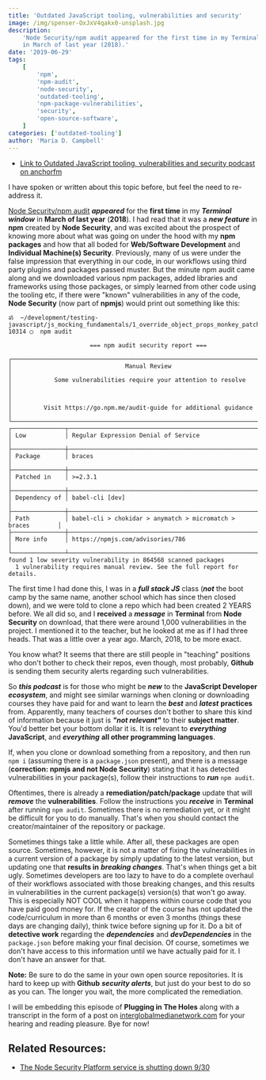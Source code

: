 ```yaml
---
title: 'Outdated JavaScript tooling, vulnerabilities and security'
image: /img/spenser-OxJxV4qakx0-unsplash.jpg
description:
    'Node Security/npm audit appeared for the first time in my Terminal window
    in March of last year (2018).'
date: '2019-06-29'
tags:
    [
        'npm',
        'npm-audit',
        'node-security',
        'outdated-tooling',
        'npm-package-vulnerabilities',
        'security',
        'open-source-software',
    ]
categories: ['outdated-tooling']
author: 'Maria D. Campbell'
---
```


-   [Link to Outdated JavaScript tooling, vulnerabilities and security podcast on anchorfm](https://anchor.fm/maria-campbell/episodes/Outdated-JavaScript-tooling--vulnerabilities-and-security-e4fsi9)

I have spoken or written about this topic before, but feel the need to
re-address it.

[Node Security/npm audit](https://blog.npmjs.org/post/175511531085/the-node-security-platform-service-is-shutting)
**_appeared_** for the **first time** in my **_Terminal window_** in **March of
last year** (**2018**). I had read that it was a **_new feature_** in **npm**
created by **Node Security**, and was excited about the prospect of knowing more
about what was going on under the hood with my **npm packages** and how that all
boded for **Web/Software Development** and **Individual Machine(s) Security**.
Previously, many of us were under the false impression that everything in our
code, in our workflows using third party plugins and packages passed muster. But
the minute npm audit came along and we downloaded various npm packages, added
libraries and frameworks using those packages, or simply learned from other code
using the tooling etc, if there were "known" vulnerabilities in any of the code,
**Node Security** (now part of **npmjs**) would print out something like this:

```shell
ॐ  ~/development/testing-javascript/js_mocking_fundamentals/1_override_object_props_monkey_patching_js:
10314 ◯  npm audit

                       === npm audit security report ===

┌──────────────────────────────────────────────────────────────────────────────┐
│                                Manual Review                                 │
│            Some vulnerabilities require your attention to resolve            │
│                                                                              │
│         Visit https://go.npm.me/audit-guide for additional guidance          │
└──────────────────────────────────────────────────────────────────────────────┘
┌───────────────┬──────────────────────────────────────────────────────────────┐
│ Low           │ Regular Expression Denial of Service                         │
├───────────────┼──────────────────────────────────────────────────────────────┤
│ Package       │ braces                                                       │
├───────────────┼──────────────────────────────────────────────────────────────┤
│ Patched in    │ >=2.3.1                                                      │
├───────────────┼──────────────────────────────────────────────────────────────┤
│ Dependency of │ babel-cli [dev]                                              │
├───────────────┼──────────────────────────────────────────────────────────────┤
│ Path          │ babel-cli > chokidar > anymatch > micromatch > braces        │
├───────────────┼──────────────────────────────────────────────────────────────┤
│ More info     │ https://npmjs.com/advisories/786                             │
└───────────────┴──────────────────────────────────────────────────────────────┘
found 1 low severity vulnerability in 864568 scanned packages
  1 vulnerability requires manual review. See the full report for details.
```

The first time I had done this, I was in a **_full stack JS_** class (**_not_**
the boot camp by the same name, another school which has since then closed
down), and we were told to clone a repo which had been created 2 YEARS before.
We all did so, and I **received** a **_message_** in **Terminal** from **Node
Security** on download, that there were around 1,000 vulnerabilities in the
project. I mentioned it to the teacher, but he looked at me as if I had three
heads. That was a little over a year ago. March, 2018, to be more exact.

You know what? It seems that there are still people in "teaching" positions who
don't bother to check their repos, even though, most probably, **Github** is
sending them security alerts regarding such vulnerabilities.

So **_this podcast_** is for those who might be **_new_** to the **JavaScript
Developer** **_ecosystem_**, and might see similar warnings when cloning or
downloading courses they have paid for and want to learn the **_best_** and
**_latest_** **practices** from. Apparently, many teachers of courses don't
bother to share this kind of information because it just is **_"not relevant"_**
to their **subject matter**. You'd better bet your bottom dollar it is. It is
relevant to **_everything_** **JavaScript**, and **_everything_** **all other
programming languages**.

If, when you clone or download something from a repository, and then run `npm i`
(assuming there is a `package.json` present), and there is a message
(**correction: npmjs and not Node Security**) stating that it has detected
vulnerabilities in your package(s), follow their instructions to **_run_**
`npm audit`.

Oftentimes, there is already a **remediation/patch/package** update that will
**_remove_** the **vulnerabilities**. Follow the instructions you **_receive_**
in **Terminal** after running `npm audit`. Sometimes there is no remediation
yet, or it might be difficult for you to do manually. That's when you should
contact the creator/maintainer of the repository or package.

Sometimes things take a little while. After all, these packages are open source.
Sometimes, however, it is not a matter of fixing the vulnerabilities in a
current version of a package by simply updating to the latest version, but
updating one that **results in** **_breaking changes_**. That's when things get
a bit ugly. Sometimes developers are too lazy to have to do a complete overhaul
of their workflows associated with those breaking changes, and this results in
vulnerabilities in the current package(s) version(s) that won't go away. This is
especially NOT COOL when it happens within course code that you have paid good
money for. If the creator of the course has not updated the code/curriculum in
more than 6 months or even 3 months (things these days are changing daily),
think twice before signing up for it. Do a bit of **detective work** regarding
the **_dependencies_** and **_devDependencies_** in the `package.json` before
making your final decision. Of course, sometimes we don't have access to this
information until we have actually paid for it. I don't have an answer for that.

**Note:** Be sure to do the same in your own open source repositories. It is
hard to keep up with **Github** **_security alerts_**, but just do your best to
do so as you can. The longer you wait, the more complicated the remediation.

I will be embedding this episode of **Plugging in The Holes** along with a
transcript in the form of a post on
[interglobalmedianetwork.com](https://www.interglobalmedianetwork.com) for your
hearing and reading pleasure. Bye for now!

## Related Resources:

-   [The Node Security Platform service is shutting down 9/30](https://blog.npmjs.org/post/175511531085/the-node-security-platform-service-is-shutting)
